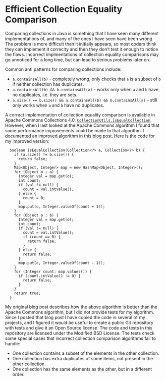 Efficient Collection Equality Comparison
========================================

Comparing collections in Java is something that I have seen many different
implementations of, and many of the ones I have seen have been wrong. The
problem is more difficult than it initially appears, so most coders think they
can implement it correclty and then they don't test it enough to notice the
flaws. Incorrect implmentations of collection equality comparisons may go
unnoticed for a long time, but can lead to serious problems later on.

Common anti patterns for comparing collections include:

* `a.containsAll(b)` - completely wrong, only checks that `a` is a subset of
  `b` if neither collection has duplicates.
* `a.containsAll(b) && b.containsAll(a)` - works only when `a` and `b` have no
  duplicates, i.e. they are sets.
* `a.size() == b.size() && a.containsAll(b) && b.containsAll(a)` - still only
  works when `a` and `b` have no duplicates.

A correct implementation of collection equality comparison is available in
Apache Commons Collections 4.0, [`CollectionUtils.isEqualCollection`][1].
However, when I last looked at the Apache Commons algorithm I found that some
performance improvements could be made to that algorithm. I documented an
improved algorithm [in this blog post][2]. Here is the code for my improved
version:

      boolean isEqualCollection(Collection<?> a, Collection<?> b) {
        if (a.size() != b.size()) {
          return false;
        }
        Map<Object, Integer> map = new HashMap<Object, Integer>();
        for (Object o : a) {
          Integer val = map.get(o);
          int count;
          if (val != null) {
            count = val.intValue();
          } else {
            count = 0;
          }
          map.put(o, Integer.valueOf(count + 1));
        }
        for (Object o : b) {
          Integer val = map.get(o);
          int count;
          if (val != null) {
            count = val.intValue();
            if (count == 0) {
              return false;
            }
          } else {
            return false;
          }
          map.put(o, Integer.valueOf(count - 1));
        }
        for (Integer count: map.values()) {
          if (count.intValue() != 0) {
            return false;
          }
        }
        return true;
      }


My original blog post describes how the above algorithm is better than the
Apache Commons algorithm, but I did not provide tests for my algorithm.
Since I posted that blog post I have copied the code in several of my
projects, and I figured it would be useful to create a public Git repository with
tests and give it an Open Source license. The code and tests in this repository are
licensed under the Modified BSD License. The tests check some special cases
that incorrect collection comparison algorithms fail to handle:

* One collection contains a subset of the elements in the other collection.
* One collection has extra duplicates of some items, not present in the other collection.
* One collection has the same elements as the other, but in a different order.

[1]: https://commons.apache.org/proper/commons-collections/apidocs/org/apache/commons/collections4/CollectionUtils.html#isEqualCollection(java.util.Collection,%20java.util.Collection)
[2]: http://llbit.se/?p=2009
